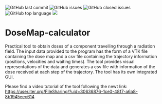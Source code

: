 ![GitHub last commit](https://img.shields.io/github/last-commit/Radiation-Transport/DoseMap-calculator)
![GitHub issues](https://img.shields.io/github/issues/Radiation-Transport/DoseMap-calculator)
![GitHub closed issues](https://img.shields.io/github/issues-closed-raw/Radiation-Transport/DoseMap-calculator)
![GitHub top language](https://img.shields.io/github/languages/top/Radiation-Transport/DoseMap-calculator)
![](https://img.shields.io/badge/license-EU%20PL-blue)

# DoseMap-calculator
Practical tool to obtain doses of a component travelling through a radiation field. The input data provided to the program has the form of a VTK file containing the dose map and a csv file containing the trajectory information (positions, velocities and waiting times). The tool provides visual representations of the data and generates a csv file with information of the dose received at each step of the trajectory. The tool has its own integrated GUI.

Please find a video tutorial of the tool following the newt link: https://user.iter.org/FileSharing/?uid=30636876-1ce0-48f7-a6a8-8b1945eec614 
